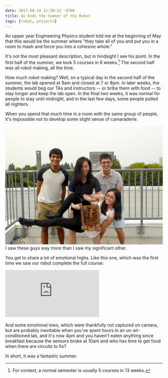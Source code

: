 ```yaml
---
date: 2017-08-14 11:38:22 -0700
title: So Ends the Summer of the Robot
tags: [robot, projects]
---
```

An upper year Engineering Physics student told me at the beginning of May that this would be the summer where "they take all of you and put you in a room to mash and force you into a cohesive whole."

It's not the most pleasant description, but in hindsight I see his point. In the first half of the summer, we took 5 courses in 6 weeks.[^1] The second half was all robot making, all the time.

How much robot making? Well, on a typical day in the second half of the summer, the lab opened at 9am and closed at 7 or 8pm. In later weeks, the students would beg our TAs and instructors -- or bribe them with food -- to stay longer and keep the lab open. In the final two weeks, it was normal for people to stay until midnight, and in the last few days, some people pulled all nighters.

When you spend that much time in a room with the same group of people, it's impossible not to develop some slight sense of camaraderie.

![The Walkerville Elementary robot-makers](/assets/images/2017/robot-walkerville-group.jpg)
<span class="caption">I saw these guys way more than I saw my significant other.</span>

You get to share a lot of emotional highs. Like this one, which was the first time we saw our robot complete the full course:

<div class="video"><iframe src="https://www.youtube.com/embed/9E3HC_OsRDA" frameborder="0" allowfullscreen></iframe></div>

And some emotional lows, which were thankfully not captured on camera, but are probably inevitable when you've spent hours in an un-air-conditioned lab, and it's now 4pm and you haven't eaten anything since breakfast because the sensors broke at 10am and who has time to get food when there are circuits to fix?

In short, it was a fantastic summer.


[^1]: For context, a normal semester is usually 5 courses in 13 weeks.